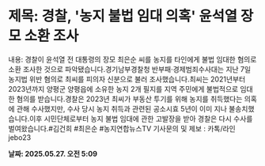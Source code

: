 # **제목: 경찰, '농지 불법 임대 의혹' 윤석열 장모 소환 조사**

  내용: 경찰이 윤석열 전 대통령의 장모 최은순 씨를 농지를 타인에게 불법 임대한 혐의로 소환 조사한 것으로 파악됐습니다.경기남부경찰청 반부패·경제범죄수사대는 지난 7일 농지법 위반 혐의로 최씨를 피의자 신분으로 불러 조사했습니다.최씨는 2021년부터 2023년까지 양평군 양평읍에 소유한 농지 2개 필지를 지역 주민에게 불법적으로 임대한 혐의를 받습니다.경찰은 2023년 최씨가 부동산 투기를 위해 농지를 취득했다는 의혹에 관해 수사했지만, 수사 당시 농지 취득과 관련된 공소시효 5년이 이미 지나 불송치했습니다.이후 시민단체로부터 농지 불법 임대에 관한 고발장을 받아 경찰은 다시 수사를 벌여왔습니다.#김건희 #최은순 #농지연합뉴스TV 기사문의 및 제보 : 카톡/라인 jebo23

  **날짜: 2025.05.27. 오전 5:09**